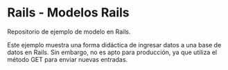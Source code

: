 # Rails - Modelos Rails

Repositorio de ejemplo de modelo en Rails.

Este ejemplo muestra una forma didáctica de ingresar datos a una base de datos en Rails. Sin embargo, no es apto para producción, ya que utiliza el método GET para enviar nuevas entradas.